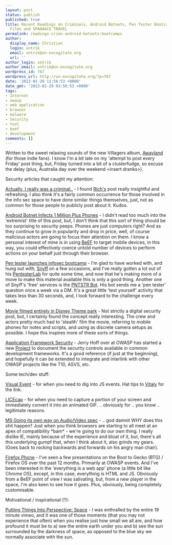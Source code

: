 ```yaml
---
layout: post
status: publish
published: true
title: Recent Readings on Criminals, Android Botnets, Pen Tester Bootcamps, Stealth
  Films and SPAAAACE TRAVEL
permalink: readings-crims-android-botnets-bootcamps
author:
  display_name: Christian
  login: xntrik
  email: xntrik@un-excogitate.org
  url: ''
author_login: xntrik
author_email: xntrik@un-excogitate.org
wordpress_id: 767
wordpress_url: http://un-excogitate.org/?p=767
date: '2013-01-29 11:56:53 +0000'
date_gmt: '2013-01-29 03:56:53 +0000'
tags:
- Internet
- owasp
- web application
- browser
- malware
- Security
- tool
- beef
- development
comments: []
---
```

<p>Written to the sweet relaxing sounds of the new Villagers album, <a href="http://rd.io/x/QUEJlSJ8vv4">Awayland</a> (for those indie fans). I know I'm a bit late on my 'attempt to post every Friday' post thing, but, Friday turned into a bit of a clusterfudge, so excuse the delay (plus, Australia day over the weekend &lt;insert dranks&gt;).</p>
<p>Security articles that caught my attention:</p>
<p><a href="https://securosis.com/blog/actually-i-really-was-a-criminal">Actually, I really was a criminal..</a> - I found <a href="https://twitter.com/rmogull">Rich's</a> post really insightful and refreshing. I also think it's a fairly common occurrence for those involved in the info sec space to have done similar things themselves, just, not as common for those people to publicly post about it. Kudos.</p>
<p><a href="http://mobile.slashdot.org/story/13/01/19/0735259/android-botnet-infects-1-million-plus-phones">Android Botnet Infects 1 Million Plus Phones</a> - I didn't read too much into the 'extremist' title of this post, but, I don't think that this sort of thing should be too surprising to security peeps. Phones are just computers right? And as they continue to grow in popularity and drop in price, well, of course malicious actors are going to focus their attention on them. I know a personal interest of mine is in using <a href="http://www.beefproject.com">BeEF</a> to target mobile devices, in this way, you could effectively coerce untold number of devices to perform actions on your behalf just through their browser.</p>
<p><a href="http://www.scmagazine.com.au/News/329525,pen-tester-launches-infosec-bootcamp.aspx">Pen tester launches infosec bootcamp</a> - I'm glad to have worked with, and hung out with, <a href="https://twitter.com/snyff">Snyff</a> on a few occasions, and I've really gotten a lot out of his <a href="https://pentesterlab.com/">PentesterLab</a> for quite some time, and now that he's making more of a move to make this material available this is only a good thing. Another one of Snyff's 'free' services is the <a href="http://www.pntstr.com/bot">PNTSTR Bot</a>. His bot sends me a 'pen tester' question once a week via a DM. It's a great little 'test yourself' activity that takes less than 30 seconds, and, I look forward to the challenge every week.</p>
<p><a href="http://kottke.org/13/01/movie-filmed-entirely-in-disney-theme-parks-premiers-at-sundance">Movie filmed entirely in Disney Theme park</a> - Not strictly a digital security post, but, I certainly found the concept really interesting. The crew and actors pretty much had to 'stealth' film the movie, referring to mobile phones for notes and scripts, and using as discrete camera setups as possible. I hope this inspires more of these sorts of things.</p>
<p><a href="http://www.clerkendweller.com/2013/1/15/Application-Framework-Security">Application Framework Security</a> - Jerry Hoff over at OWASP has started a new <a href="https://www.owasp.org/index.php/Category:Framework_Security_Matrix">Project</a> to document the security controls available in common development frameworks. It's a good reference (if just at the beginning), and hopefully it can be extended to integrate and interlink with other OWASP projects like the T10, ASVS, etc.</p>
<p>Some tech/dev stuff:</p>
<p><a href="https://github.com/DataTables/VisualEvent">Visual Event</a> - for when you need to dig into JS events. Hat tips to <a href="https://twitter.com/agelastic">Vitaly</a> for the link.</p>
<p><a href="http://www.cockos.com/licecap/">LICEcap</a> - for when you need to capture a portion of your screen and immediately convert it into an animated GIF. .. obviously for .. you know .. legitimate reasons.</p>
<p><a href="http://tech.slashdot.org/story/13/01/19/2311258/microsoft-going-its-own-way-on-audiovideo-specification">MS Going its own way on Audio/Video spec</a> - .. god damnit WHY does this shit happen? Just when you think browsers are starting to all meet at an apex of compatibility *bam* - we're going to do our own thing. I really dislike IE, mainly because of the experience and bloat of it, but, there's all this underlying gumpf that, when I think about it, also grinds my gears. (Goes back to rocking backwards and forwards on his angry man chair).</p>
<p><a href="https://hacks.mozilla.org/2013/01/announcing-the-firefox-os-developer-preview-phone/">Firefox Phone</a> - I've seen a few presentations on the Boot to Gecko (BTG) / Firefox OS over the past 12 months. Primarily at OWASP events. And I've been interested in the 'everything is a web app' phone (a little bit like Chrome OS), except, in this case, everything is HTML and JS. Obviously from a BeEF point of view I was salivating, but, from a new player in the space, I'm also keen to see how it goes. Plus, obviously, being completely customisable.</p>
<p>Motivational / inspirational (?): </p>
<p><a href="http://www.core77.com/blog/videos/putting_things_into_perspective_space_exploration_in_fact_and_in_fiction_24211.asp">Putting Things Into Perspective: Space</a> - I was enthralled by the entire 19 minute vimeo, and it was one of those moments (that you may not experience that often) when you realise just how small we all are, and how profound it must be to a) see the entire earth under you and b) see the sun surrounded by the darkness of space, as opposed to the blue sky we normally associate with the sun.</p>
